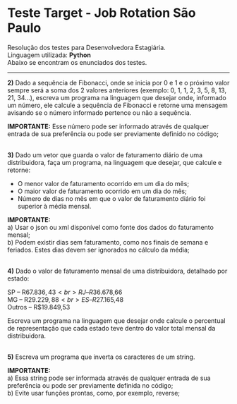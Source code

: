 # Teste Target - Job Rotation São Paulo

Resolução dos testes para Desenvolvedora Estagiária. <br>
Linguagem utilizada: <b> Python </b><br>
Abaixo se encontram os enunciados dos testes.
___

<b>2)</b> Dado a sequência de Fibonacci, onde se inicia por 0 e 1 e o próximo valor sempre será a soma dos 2 valores anteriores (exemplo: 0, 1, 1, 2, 3, 5, 8, 13, 21, 34...), escreva um programa na linguagem que desejar onde, informado um número, ele calcule a sequência de Fibonacci e retorne uma mensagem avisando se o número informado pertence ou não a sequência.

<b>IMPORTANTE:</b>
Esse número pode ser informado através de qualquer entrada de sua preferência ou pode ser previamente definido no código; <br><br>


<b>3)</b> Dado um vetor que guarda o valor de faturamento diário de uma distribuidora, faça um programa, na linguagem que desejar, que calcule e retorne:
- O menor valor de faturamento ocorrido em um dia do mês;
- O maior valor de faturamento ocorrido em um dia do mês;
- Número de dias no mês em que o valor de faturamento diário foi superior à média mensal.

<b>IMPORTANTE:</b><br>
a) Usar o json ou xml disponível como fonte dos dados do faturamento mensal;<br>
b) Podem existir dias sem faturamento, como nos finais de semana e feriados. Estes dias devem ser ignorados no cálculo da média; <br><br>


<b>4)</b> Dado o valor de faturamento mensal de uma distribuidora, detalhado por estado:

SP – R$67.836,43 <br>
RJ – R$36.678,66 <br>
MG – R$29.229,88 <br>
ES – R$27.165,48 <br>
Outros – R$19.849,53

Escreva um programa na linguagem que desejar onde calcule o percentual de representação que cada estado teve dentro do valor total mensal da distribuidora.<br><br>

<b>5)</b> Escreva um programa que inverta os caracteres de um string.

<b>IMPORTANTE:</b><br>
a) Essa string pode ser informada através de qualquer entrada de sua preferência ou pode ser previamente definida no código;<br>
b) Evite usar funções prontas, como, por exemplo, reverse;
